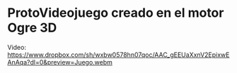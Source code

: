 # ProtoVideojuego creado en el motor Ogre 3D

Video:
https://www.dropbox.com/sh/wxbw0578hn07qoc/AAC_gEEUaXxnV2EpixwEAnAqa?dl=0&preview=Juego.webm
